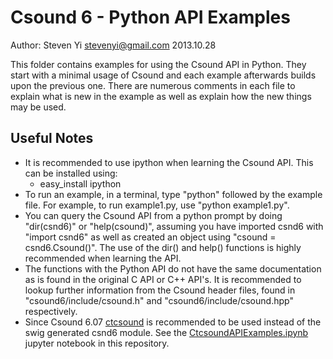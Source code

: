 # Csound 6 - Python API Examples
Author: Steven Yi <stevenyi@gmail.com>
2013.10.28

This folder contains examples for using the Csound API in Python. They start with a minimal usage of Csound and each example afterwards builds upon the previous one.  There are numerous comments in each file to explain what is new in the example as well as explain how the new things may be used. 

## Useful Notes

* It is recommended to use ipython when learning the Csound API.  This can be installed using:
  * easy_install ipython
* To run an example, in a terminal, type "python" followed by the example file. For example, to run example1.py, use "python example1.py".
* You can query the Csound API from a python prompt by doing "dir(csnd6)" or "help(csound)", assuming you have imported csnd6 with "import csnd6" as well as created an object using "csound = csnd6.Csound()". The use of the dir() and help() functions is highly recommended when learning the API.  
* The functions with the Python API do not have the same documentation as is found in the original C API or C++ API's.  It is recommended to lookup further information from the Csound header files, found in "csound6/include/csound.h" and "csound6/include/csound.hpp" respectively.  
* Since Csound 6.07 [ctcsound](https://github.com/csound/ctcsound) is recommended to be used instead of the swig generated csnd6 module. See the [CtcsoundAPIExamples.ipynb](https://github.com/csound/csoundAPI_examples/blob/master/python/py3/CtcsoundAPIExamples.ipynb) jupyter notebook in this repository.
